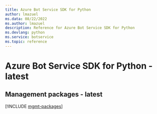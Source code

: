 ```yaml
---
title: Azure Bot Service SDK for Python
author: lmazuel
ms.data: 08/22/2022
ms.author: lmazuel
description: Reference for Azure Bot Service SDK for Python
ms.devlang: python
ms.service: botservice
ms.topic: reference
---
```

# Azure Bot Service SDK for Python - latest

## Management packages - latest
[!INCLUDE [mgmt-packages](bot-service-mgmt-index.md)]